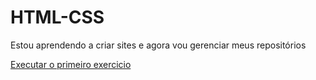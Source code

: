 # HTML-CSS
 
 Estou aprendendo a criar sites e agora vou gerenciar meus repositórios

<a href = "https://github.com/JoaoMatheus94/HTML-CSS/blob/main/Exercicios/ex001/index.html"> Executar o primeiro exercicio</a>